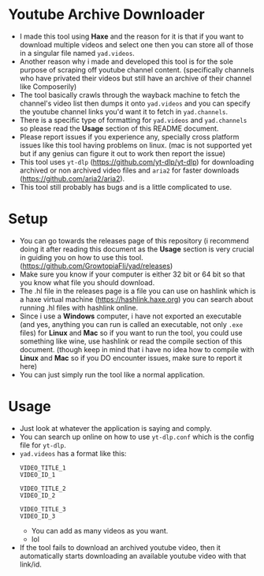 # Youtube Archive Downloader
* I made this tool using **Haxe** and the reason for it is that if you want to download multiple videos and select one then you can store all of those in a singular file named `yad.videos`.
* Another reason why i made and developed this tool is for the sole purpose of scraping off youtube channel content. (specifically channels who have privated their videos but still have an archive of their channel like Composerily)
* The tool basically crawls through the wayback machine to fetch the channel's video list then dumps it onto `yad.videos` and you can specify the youtube channel links you'd want it to fetch in `yad.channels`.
* There is a specific type of formatting for `yad.videos` and `yad.channels` so please read the **Usage** section of this README document.
* Please report issues if you experience any, specially cross platform issues like this tool having problems on linux. (mac is not supported yet but if any genius can figure it out to work then report the issue)
* This tool uses `yt-dlp` (https://github.com/yt-dlp/yt-dlp) for downloading archived or non archived video files and `aria2` for faster downloads (https://github.com/aria2/aria2).
* This tool still probably has bugs and is a little complicated to use.

# Setup
* You can go towards the releases page of this repository (i recommend doing it after reading this document as the **Usage** section is very crucial in guiding you on how to use this tool. (https://github.com/GrowtopiaFli/yad/releases)
* Make sure you know if your computer is either 32 bit or 64 bit so that you know what file you should download.
* The .hl file in the releases page is a file you can use on hashlink which is a haxe virtual machine (https://hashlink.haxe.org) you can search about running .hl files with hashlink online.
* Since i use a **Windows** computer, i have not exported an executable (and yes, anything you can run is called an executable, not only `.exe` files) for **Linux** and **Mac** so if you want to run the tool, you could use something like wine, use hashlink or read the compile section of this document. (though keep in mind that i have no idea how to compile with **Linux** and **Mac** so if you DO encounter issues, make sure to report it here)
* You can just simply run the tool like a normal application.

# Usage
* Just look at whatever the application is saying and comply.
* You can search up online on how to use `yt-dlp.conf` which is the config file for `yt-dlp`.
* `yad.videos` has a format like this:
  ```
  VIDEO_TITLE_1
  VIDEO_ID_1

  VIDEO_TITLE_2
  VIDEO_ID_2

  VIDEO_TITLE_3
  VIDEO_ID_3
  ```
  * You can add as many videos as you want.
  * lol
* If the tool fails to download an archived youtube video, then it automatically starts downloading an available youtube video with that link/id.
